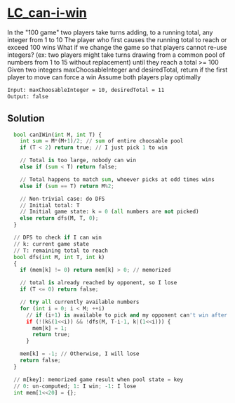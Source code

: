 # [LC_can-i-win](https://leetcode.com/problems/can-i-win)

In the "100 game" two players take turns adding, to a running total, any integer from 1 to 10
The player who first causes the running total to reach or exceed 100 wins
What if we change the game so that players cannot re-use integers?
(ex: two players might take turns drawing from a common pool of numbers from 1 to 15 without replacement)
  until they reach a total >= 100
Given two integers maxChoosableInteger and desiredTotal, return if the first player to move can force a win
Assume both players play optimally

```txt
Input: maxChoosableInteger = 10, desiredTotal = 11
Output: false
```

## Solution

```py
  bool canIWin(int M, int T) {
    int sum = M*(M+1)/2; // sum of entire choosable pool
    if (T < 2) return true; // I just pick 1 to win

    // Total is too large, nobody can win
    else if (sum < T) return false;

    // Total happens to match sum, whoever picks at odd times wins
    else if (sum == T) return M%2;

    // Non-trivial case: do DFS
    // Initial total: T
    // Initial game state: k = 0 (all numbers are not picked)
    else return dfs(M, T, 0);
  }

  // DFS to check if I can win
  // k: current game state
  // T: remaining total to reach
  bool dfs(int M, int T, int k)
  {
    if (mem[k] != 0) return mem[k] > 0; // memorized

    // total is already reached by opponent, so I lose
    if (T <= 0) return false;

    // try all currently available numbers
    for (int i = 0; i < M; ++i)
      // if (i+1) is available to pick and my opponent can't win after I picked, I win!
      if (!(k&(1<<i)) && !dfs(M, T-i-1, k|(1<<i))) {
        mem[k] = 1;
        return true;
      }

    mem[k] = -1; // Otherwise, I will lose
    return false;
  }

  // m[key]: memorized game result when pool state = key
  // 0: un-computed; 1: I win; -1: I lose
  int mem[1<<20] = {};
```
